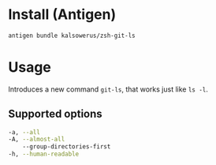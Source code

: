 # Install (Antigen)

```zsh
antigen bundle kalsowerus/zsh-git-ls
```

# Usage

Introduces a new command `git-ls`, that works just like `ls -l`.

## Supported options

```zsh
-a, --all
-A, --almost-all
    --group-directories-first
-h, --human-readable
```

